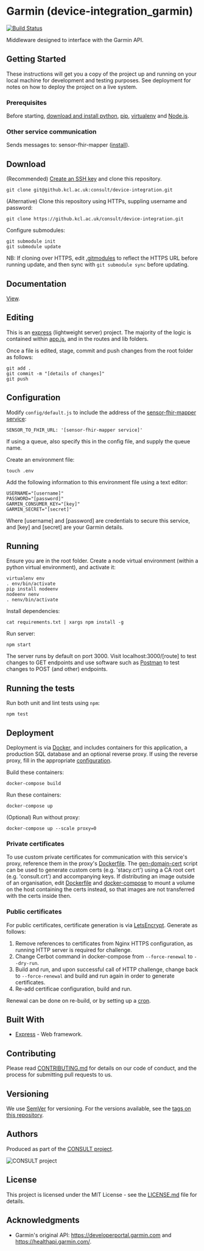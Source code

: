 # Garmin (device-integration_garmin)

[![Build Status]()]()

Middleware designed to interface with the Garmin API.

## Getting Started

These instructions will get you a copy of the project up and running on your local machine for development and testing purposes. See deployment for notes on how to deploy the project on a live system.

### Prerequisites

Before starting, [download and install python](https://www.python.org/downloads/), [pip](https://packaging.python.org/tutorials/installing-packages/#use-pip-for-installing), [virtualenv](https://virtualenv.pypa.io/en/latest/installation/) and [Node.js](https://nodejs.org/en/download/).

### Other service communication

Sends messages to: sensor-fhir-mapper ([install](https://github.kcl.ac.uk/consult/sensor-fhir-mapper/blob/master/README.md)).

## Download

(Recommended) [Create an SSH key](https://help.github.com/en/articles/generating-a-new-ssh-key-and-adding-it-to-the-ssh-agent) and clone this repository.

```
git clone git@github.kcl.ac.uk:consult/device-integration.git
```

(Alternative) Clone this repository using HTTPs, suppling username and password:

```
git clone https://github.kcl.ac.uk/consult/device-integration.git
```

Configure submodules:

```
git submodule init
git submodule update
```

NB: If cloning over HTTPS, edit [.gitmodules](.gitmodules) to reflect the HTTPS URL before running update, and then sync with `git submodule sync` before updating.

## Documentation

[View](https://github.kcl.ac.uk/pages/consult/device-integration_garmin/).

## Editing

This is an [express](https://expressjs.com/) (lightweight server) project. The majority of the logic is contained within [app.js](app.js), and in the routes and lib folders.

Once a file is edited, stage, commit and push changes from the root folder as follows:

```
git add .
git commit -m "[details of changes]"
git push
```

## Configuration

Modify `config/default.js` to include the address of the [sensor-fhir-mapper service](https://github.kcl.ac.uk/consult/sensor-fhir-mapper):

```
SENSOR_TO_FHIR_URL: '[sensor-fhir-mapper service]'
```

If using a queue, also specify this in the config file, and supply the queue name.

Create an environment file:

```
touch .env
```

Add the following information to this environment file using a text editor:

```
USERNAME="[username]"
PASSWORD="[password]"
GARMIN_CONSUMER_KEY="[key]"
GARMIN_SECRET="[secret]"
```

Where [username] and [password] are credentials to secure this service, and [key] and [secret] are your Garmin details.

## Running

Ensure you are in the root folder. Create a node virtual environment (within a python virtual environment), and activate it:

```
virtualenv env
. env/bin/activate
pip install nodeenv
nodeenv nenv
. nenv/bin/activate
```

Install dependencies:

```
cat requirements.txt | xargs npm install -g
```

Run server:

```
npm start
```

The server runs by default on port 3000. Visit localhost:3000/[route] to test changes to GET endpoints and use software such as [Postman](https://www.getpostman.com/) to test changes to POST (and other) endpoints.

## Running the tests

Run both unit and lint tests using `npm`:

```
npm test
```

## Deployment

Deployment is via [Docker](https://docs.docker.com/compose/install/), and includes containers for this application, a production SQL database and an optional reverse proxy. If using the reverse proxy, fill in the appropriate [configuration](proxy/nginx.conf).

Build these containers:

```
docker-compose build
```

Run these containers:

```
docker-compose up
```

(Optional) Run without proxy:

```
docker-compose up --scale proxy=0
```

### Private certificates

To use custom private certificates for communication with this service's proxy, reference them in the proxy's [Dockerfile](proxy/Dockerfile). The [gen-domain-cert](proxy/certs/gen-domain-cert.sh) script can be used to generate custom certs (e.g. 'stacy.crt') using a CA root cert (e.g. 'consult.crt') and accompanying keys. If distributing an image outside of an organisation, edit [Dockerfile](proxy/Dockerfile) and [docker-compose](docker-compose.yml) to mount a volume on the host containing the certs instead, so that images are not transferred with the certs inside then.

### Public certificates

For public certificates, certificate generation is via [LetsEncrypt](https://letsencrypt.org/). Generate as follows:

1. Remove references to certificates from Nginx HTTPS configuration, as running HTTP server is required for challenge.
2. Change Cerbot command in docker-compose from `--force-renewal` to `--dry-run`.
3. Build and run, and upon successful call of HTTP challenge, change back to `--force-renewal` and build and run again in order to generate certificates.
4. Re-add certificae configuration, build and run.

Renewal can be done on re-build, or by setting up a [cron](https://www.digitalocean.com/community/tutorials/how-to-secure-a-containerized-node-js-application-with-nginx-let-s-encrypt-and-docker-compose#step-6-%E2%80%94-renewing-certificates).

## Built With

* [Express](https://expressjs.com/) - Web framework.

## Contributing

Please read [CONTRIBUTING.md](CONTRIBUTING.md) for details on our code of conduct, and the process for submitting pull requests to us.

## Versioning

We use [SemVer](http://semver.org/) for versioning. For the versions available, see the [tags on this repository](https://github.com/martinchapman/nokia-health/tags).

## Authors

Produced as part of the [CONSULT project](https://consult.kcl.ac.uk/).

![CONSULT project](https://consult.kcl.ac.uk/wp-content/uploads/sites/214/2017/12/overview-consult-768x230.png "CONSULT project")

## License

This project is licensed under the MIT License - see the [LICENSE.md](LICENSE.md) file for details.

## Acknowledgments

* Garmin's original API: https://developerportal.garmin.com and https://healthapi.garmin.com/.
